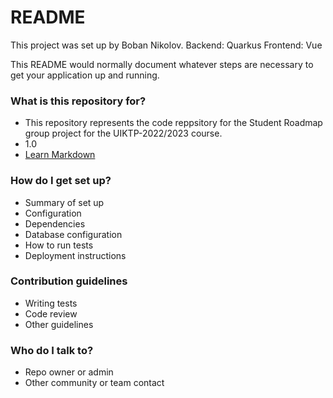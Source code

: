 # README #
This project was set up by Boban Nikolov.
Backend: Quarkus
Frontend: Vue

This README would normally document whatever steps are necessary to get your application up and running.

### What is this repository for? ###

* This repository represents the code reppsitory for the Student Roadmap group project for the UIKTP-2022/2023 course.
* 1.0
* [Learn Markdown](https://bitbucket.org/tutorials/markdowndemo)

### How do I get set up? ###

* Summary of set up
* Configuration
* Dependencies
* Database configuration
* How to run tests
* Deployment instructions

### Contribution guidelines ###

* Writing tests
* Code review
* Other guidelines

### Who do I talk to? ###

* Repo owner or admin
* Other community or team contact
